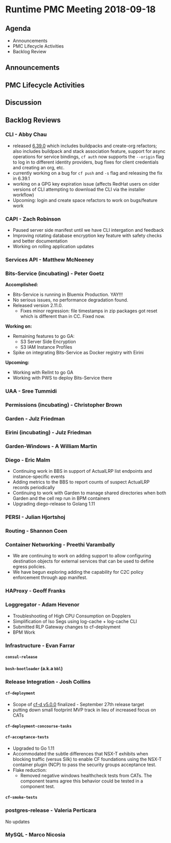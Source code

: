 # Runtime PMC Meeting 2018-09-18

## Agenda

* Announcements
* PMC Lifecycle Activities
* Backlog Review


## Announcements


## PMC Lifecycle Activities


## Discussion


## Backlog Reviews

### CLI - Abby Chau
- released [6.39.0](https://github.com/cloudfoundry/cli/releases/tag/v6.39.0) which includes buildpacks and create-org refactors; also includes buildpack and stack association feature, support for async operations for service bindings, `cf auth` now supports the `--origin` flag to log in to different identity providers, bug fixes for client credentials and creating an org, etc.
- currently working on a bug for `cf push` and `-s` flag and releasing the fix in 6.39.1
- working on a GPG key expiration issue (affects RedHat users on older versions of CLI attempting to download the CLI via the installer workflow)
- Upcoming: login and create space refactors to work on bugs/feature work


### CAPI - Zach Robinson
- Paused server side manifest until we have CLI intergation and feedback
- Improving rotating database encryption key feature with safety checks and better documentation
- Working on rolling application updates

### Services API - Matthew McNeeney


### Bits-Service (incubating) - Peter Goetz

**Accomplished:**
- Bits-Service is running in Bluemix Production. YAY!!!
- No serious issues, no performance degradation found.
- Released version 2.11.0.
    - Fixes minor regression: file timestamps in zip packages got reset which is different than in CC. Fixed now.

**Working on:**
- Remaining features to go GA:
    - S3 Server Side Encryption
    - S3 IAM Instance Profiles
- Spike on integrating Bits-Service as Docker registry with Eirini

**Upcoming:**
- Working with RelInt to go GA
- Working with PWS to deploy Bits-Service there

### UAA - Sree Tummidi


### Permissions (incubating) - Christopher Brown


### Garden - Julz Friedman


### Eirini (incubating) - Julz Friedman


### Garden-Windows - A William Martin


### Diego - Eric Malm

- Continuing work in BBS in support of ActualLRP list endpoints and instance-specific events
- Adding metrics to the BBS to report counts of suspect ActualLRP records periodically
- Continuing to work with Garden to manage shared directories when both Garden and the cell rep run in BPM containers
- Upgrading diego-release to Golang 1.11


### PERSI - Julian Hjortshoj


### Routing - Shannon Coen


### Container Networking - Preethi Varambally
- We are continuing to work on adding support to allow configuring destination objects for external services that can be used to define egress policies.
- We have begun exploring adding the capability for C2C policy enforcement through app manifest.

### HAProxy - Geoff Franks


### Loggregator - Adam Hevenor
* Troubleshooting of High CPU Consumption on Dopplers
* Simplification of Iso Segs using log-cache + log-cache CLI
* Submitted RLP Gateway changes to cf-deployment
* BPM Work



### Infrastructure - Evan Farrar

#### `consul-release`


#### `bosh-bootloader` (a.k.a `bbl`)


### Release Integration - Josh Collins

#### `cf-deployment`
- Scope of [cf-d v5.0.0](https://docs.google.com/document/d/1M674BR1gHeKJKJ-lctG-jGDe4oYtRaM0ZGeIfQhB6MQ/edit?usp=sharing) finalized - September 27th release target
- putting down small footprint MVP track in lieu of increased focus on CATs

#### `cf-deployment-concourse-tasks`

#### `cf-acceptance-tests`
- Upgraded to Go 1.11
- Accommodated the subtle differences that NSX-T exhibits when blocking traffic (versus Silk) to enable CF foundations using the NSX-T container plugin (NCP) to pass the security groups acceptance test.
- Flake reduction:
  - Removed negative windows healthcheck tests from CATs. The component teams agree this behavior could be tested in a component test.

#### `cf-smoke-tests`


### postgres-release - Valeria Perticara
No updates

### MySQL - Marco Nicosia
